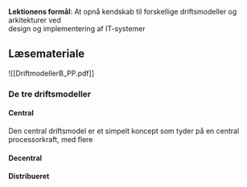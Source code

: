 **Lektionens formål**: 
At opnå kendskab til forskellige driftsmodeller og arkitekturer ved  
design og implementering af IT-systemer
## Læsemateriale
![[DriftmodellerB_PP.pdf]]


### De tre driftsmodeller

#### Central
Den central driftsmodel er et simpelt koncept som tyder på en central processorkraft, med flere 

#### Decentral

#### Distribueret
